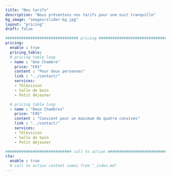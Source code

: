 ```yaml
---
title: "Nos tarifs"
description: "Nous présentons nos tarifs pour une nuit tranquille"
bg_image: "images/slider-bg.jpg"
layout: "pricing"
draft: false

################################ pricing ################################
pricing:
  enable : true
  pricing_table:
  # pricing table loop
  - name : "Une Chambre"
    price: "€65"
    content : "Pour deux personnes"
    link : "../contact/"
    services:
    - Télévision
    - Salle de bain
    - Petit déjeuner

  # pricing table loop
  - name : "Deux Chambres"
    price: "€95"
    content : "Convient pour un maximum de quatre convives"
    link : "../contact/"
    services:
    - Télévision
    - Salle de bain
    - Petit déjeuner

############################# call to action #################################
cta:
  enable : true
  # call to action content comes from "_index.md"
---
```

